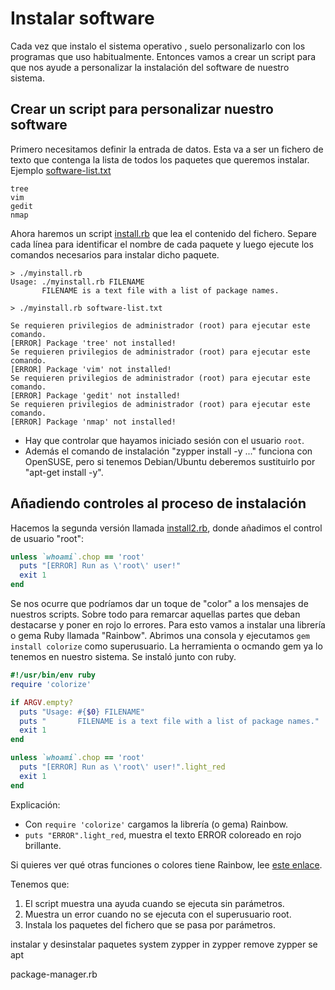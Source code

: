 
# Instalar software

Cada vez que instalo el sistema operativo , suelo personalizarlo con los programas que uso habitualmente. Entonces vamos a crear un script para que nos ayude a personalizar la instalación del software de nuestro sistema.

## Crear un script para personalizar nuestro software

Primero necesitamos definir la entrada de datos. Esta va a ser un fichero de texto que contenga la lista de todos los paquetes que queremos instalar. Ejemplo [software-list.txt](example/software-list.txt)

```
tree
vim
gedit
nmap
```

Ahora haremos un script [install.rb](example/myinstall.rb) que lea el contenido del fichero. Separe cada línea para identificar el nombre de cada paquete y luego ejecute los comandos necesarios para instalar dicho paquete.

```
> ./myinstall.rb                                 
Usage: ./myinstall.rb FILENAME
       FILENAME is a text file with a list of package names.

> ./myinstall.rb software-list.txt

Se requieren privilegios de administrador (root) para ejecutar este comando.
[ERROR] Package 'tree' not installed!
Se requieren privilegios de administrador (root) para ejecutar este comando.
[ERROR] Package 'vim' not installed!
Se requieren privilegios de administrador (root) para ejecutar este comando.
[ERROR] Package 'gedit' not installed!
Se requieren privilegios de administrador (root) para ejecutar este comando.
[ERROR] Package 'nmap' not installed!
```

* Hay que controlar que hayamos iniciado sesión con el usuario `root`.
* Además el comando de instalación "zypper install -y ..." funciona con OpenSUSE, pero si tenemos Debian/Ubuntu deberemos sustituirlo por "apt-get install -y".

## Añadiendo controles al proceso de instalación

Hacemos la segunda versión llamada [install2.rb](example/install2.rb), donde añadimos el control de usuario "root":

```ruby
unless `whoami`.chop == 'root'
  puts "[ERROR] Run as \'root\' user!"
  exit 1
end
```

Se nos ocurre que podríamos dar un toque de "color" a los mensajes de nuestros scripts. Sobre todo para remarcar aquellas partes que deban destacarse y poner en rojo lo errores. Para esto vamos a instalar una librería o gema Ruby llamada "Rainbow". Abrimos una consola y ejecutamos `gem install colorize` como superusuario. La herramienta o ocmando gem ya lo tenemos en nuestro sistema. Se instaló junto con ruby.

```ruby
#!/usr/bin/env ruby
require 'colorize'

if ARGV.empty?
  puts "Usage: #{$0} FILENAME"
  puts "       FILENAME is a text file with a list of package names."
  exit 1
end

unless `whoami`.chop == 'root'
  puts "[ERROR] Run as \'root\' user!".light_red
  exit 1
end
```

Explicación:
* Con `require 'colorize'` cargamos la librería (o gema) Rainbow.
* `puts "ERROR".light_red`, muestra el texto ERROR coloreado en rojo brillante.

Si quieres ver qué otras funciones o colores tiene Rainbow, lee [este enlace](https://github.com/fazibear/colorize).

Tenemos que:
1. El script muestra una ayuda cuando se ejecuta sin parámetros.
2. Muestra un error cuando no se ejecuta con el superusuario root.
3. Instala los paquetes del fichero que se pasa por parámetros.

instalar y desinstalar paquetes
system
zypper in
zypper remove
zypper se
apt

package-manager.rb
